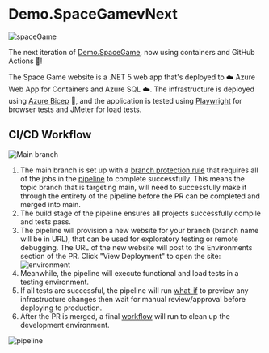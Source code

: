 # Demo.SpaceGamevNext

![spaceGame](https://user-images.githubusercontent.com/6855361/111529516-3efed480-8730-11eb-9a73-a1f4727f3b21.PNG)

The next iteration of [Demo.SpaceGame](https://github.com/MarcusFelling/Demo.SpaceGame), now using containers and GitHub Actions 🚀!

The Space Game website is a .NET 5 web app that's deployed to ☁️ Azure Web App for Containers and Azure SQL ☁️. The infrastructure is deployed using [Azure Bicep](https://github.com/Azure/bicep) 💪, and the application is tested using [Playwright](https://playwright.dev/) for browser tests and JMeter for load tests.

## CI/CD Workflow

![Main branch](https://github.com/MarcusFelling/Demo.SpaceGamevNext/actions/workflows/pipeline.yml/badge.svg?branch=main)

1. The main branch is set up with a [branch protection rule](https://docs.github.com/en/github/administering-a-repository/managing-a-branch-protection-rule#:~:text=You%20can%20create%20a%20branch,merged%20into%20the%20protected%20branch.) that requires all of the jobs in the [pipeline](https://github.com/MarcusFelling/Demo.SpaceGamevNext/actions/workflows/pipeline.yml) to complete successfully. This means the topic branch that is targeting main, will need to successfully make it through the entirety of the pipeline before the PR can be completed and merged into main.
2. The build stage of the pipeline ensures all projects successfully compile and tests pass.
3. The pipeline will provision a new website for your branch (branch name will be in URL), that can be used for exploratory testing or remote debugging. The URL of the new website will post to the Environments section of the PR. Click "View Deployment" to open the site:
![environment](https://user-images.githubusercontent.com/6855361/111533320-a61e8800-8734-11eb-93d4-b2f4883313b3.PNG)
4. Meanwhile, the pipeline will execute functional and load tests in a testing environment.
5. If all tests are successful, the pipeline will run [what-if](https://docs.microsoft.com/azure/azure-resource-manager/templates/deploy-what-if?tabs=azure-powershell) to preview any infrastructure changes then wait for manual review/approval before deploying to production.
6. After the PR is merged, a final [workflow](https://github.com/MarcusFelling/Demo.SpaceGamevNext/blob/main/.github/workflows/cleanup.yml) will run to clean up the development environment.

![pipeline](https://user-images.githubusercontent.com/6855361/111533722-1cbb8580-8735-11eb-95e7-df517da9a9cc.PNG)
